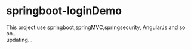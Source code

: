 # springboot-loginDemo
This project use springboot,springMVC,springsecurity, AngularJs and so on..<br>
updating...
